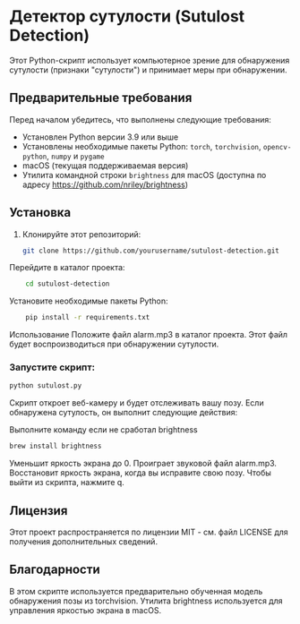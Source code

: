 # Детектор сутулости (Sutulost Detection)

Этот Python-скрипт использует компьютерное зрение для обнаружения сутулости (признаки "сутулости") и принимает меры при обнаружении.

## Предварительные требования

Перед началом убедитесь, что выполнены следующие требования:

- Установлен Python версии 3.9 или выше
- Установлены необходимые пакеты Python: `torch`, `torchvision`, `opencv-python`, `numpy` и `pygame`
- macOS (текущая поддерживаемая версия)
- Утилита командной строки `brightness` для macOS (доступна по адресу https://github.com/nriley/brightness)

## Установка

1. Клонируйте этот репозиторий:

   ```sh
   git clone https://github.com/yourusername/sutulost-detection.git

Перейдите в каталог проекта:

```sh
    cd sutulost-detection
```
Установите необходимые пакеты Python:

```sh
    pip install -r requirements.txt
```
Использование
Положите файл alarm.mp3 в каталог проекта. Этот файл будет воспроизводиться при обнаружении сутулости.

### Запустите скрипт:

```sh
python sutulost.py
```
Скрипт откроет веб-камеру и будет отслеживать вашу позу. Если обнаружена сутулость, он выполнит следующие действия:


Выполните команду если не сработал brightness
```sh
brew install brightness
```

Уменьшит яркость экрана до 0.
Проиграет звуковой файл alarm.mp3.
Восстановит яркость экрана, когда вы исправите свою позу.
Чтобы выйти из скрипта, нажмите q.

## Лицензия
Этот проект распространяется по лицензии MIT - см. файл LICENSE для получения дополнительных сведений.

## Благодарности
В этом скрипте используется предварительно обученная модель обнаружения позы из torchvision.
Утилита brightness используется для управления яркостью экрана в macOS.